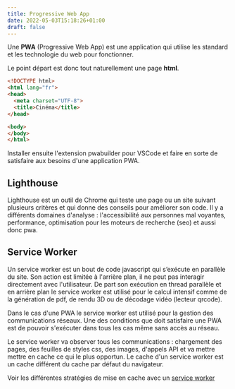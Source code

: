 ```yaml
---
title: Progressive Web App
date: 2022-05-03T15:18:26+01:00
draft: false
---
```


Une **PWA** (Progressive Web App) est une application qui utilise les standard et les technologie du web pour fonctionner.

Le point départ est donc tout naturellement une page **html**.

```html
<!DOCTYPE html>
<html lang="fr">
<head>
  <meta charset="UTF-8">
  <title>Cinéma</title>
</head>

<body>
</body>
</html>
```

Installer ensuite l'extension pwabuilder pour VSCode et faire en sorte de satisfaire aux besoins d'une application PWA.

## Lighthouse

Lighthouse est un outil de Chrome qui teste une page ou un site suivant plusieurs critères et qui donne des conseils pour améliorer son code.
Il y a différents domaines d'analyse : l'accessibilité aux personnes mal voyantes, performance, optimisation pour les moteurs de recherche (seo) et aussi donc pwa.

## Service Worker

Un service worker est un bout de code javascript qui s’exécute en parallèle du site. Son action est limitée à l'arrière plan, il ne peut pas interagir directement avec l'utilisateur.
De part son exécution en thread parallèle et en arrière plan le service worker est utilisé pour le calcul intensif comme de la génération de pdf, de rendu 3D ou de décodage vidéo (lecteur qrcode).

Dans le cas d'une PWA le service worker est utilisé pour la gestion des communications réseaux. Une des conditions que doit satisfaire une PWA est de pouvoir s'exécuter dans tous les cas même sans accès au réseau.

Le service worker va observer tous les communications : chargement des pages, des feuilles de styles css, des images, d'appels API et va mettre mettre en cache ce qui le plus opportun. Le cache d'un service worker est un cache différent du cache par défaut du navigateur.

Voir les différentes stratégies de mise en cache avec un [service worker](../../webworker)
